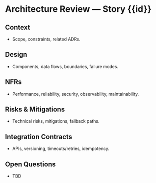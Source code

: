 # Architecture Review — Story {{id}}

## Context
- Scope, constraints, related ADRs.

## Design
- Components, data flows, boundaries, failure modes.

## NFRs
- Performance, reliability, security, observability, maintainability.

## Risks & Mitigations
- Technical risks, mitigations, fallback paths.

## Integration Contracts
- APIs, versioning, timeouts/retries, idempotency.

## Open Questions
- TBD

